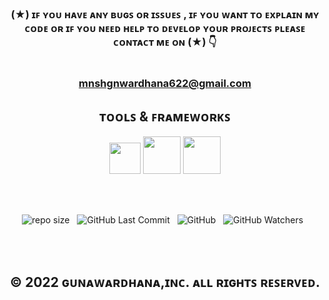 <div align="center">

### (★) ɪꜰ ʏᴏᴜ ʜᴀᴠᴇ ᴀɴʏ ʙᴜɢꜱ ᴏʀ ɪꜱꜱᴜᴇꜱ , ɪꜰ ʏᴏᴜ ᴡᴀɴᴛ ᴛᴏ ᴇxᴘʟᴀɪɴ ᴍʏ ᴄᴏᴅᴇ ᴏʀ ɪꜰ ʏᴏᴜ ɴᴇᴇᴅ ʜᴇʟᴘ ᴛᴏ ᴅᴇᴠᴇʟᴏᴘ ʏᴏᴜʀ ᴘʀᴏᴊᴇᴄᴛꜱ ᴘʟᴇᴀꜱᴇ ᴄᴏɴᴛᴀᴄᴛ ᴍᴇ ᴏɴ (★) 👇<br> <br> <br> mnshgnwardhana622@gmail.com

</div>

<div align="center">

## ᴛᴏᴏʟꜱ & ꜰʀᴀᴍᴇᴡᴏʀᴋꜱ

</div>


<div align="center">

<img src ="https://user-images.githubusercontent.com/100486080/194366650-ba2286fe-6dd7-471e-af09-3878d0d2cb7a.png" width = "50" hight ="100">
<img src="https://user-images.githubusercontent.com/100486080/194372733-ce18f77f-1afc-483a-8218-a4404af6f745.png" width = "60" hight ="110">
<img src="https://user-images.githubusercontent.com/100486080/195769568-bb7c5b0b-3dfd-4188-b46f-c5cb9b010c69.png" width = "60" hight ="110">

</div>

<br><br>
<div align="center">

![repo size](https://img.shields.io/github/repo-size/mGunawardhana/POS_FrontEnd_DEV?style=for-the-badge) &nbsp;
![GitHub Last Commit](https://img.shields.io/github/last-commit/mGunawardhana/POS_FrontEnd_DEV?style=for-the-badge) &nbsp;
![GitHub](https://img.shields.io/github/license/mGunawardhana/POS_FrontEnd_DEV?style=for-the-badge) &nbsp;
![GitHub Watchers](https://img.shields.io/github/watchers/mGunawardhana/POS_FrontEnd_DEV?style=for-the-badge) &nbsp;

</div>

<br><br>

<div align="center">

## © 2022 ɢᴜɴᴀᴡᴀʀᴅʜᴀɴᴀ,ɪɴᴄ. ᴀʟʟ ʀɪɢʜᴛꜱ ʀᴇꜱᴇʀᴠᴇᴅ.

</div>
